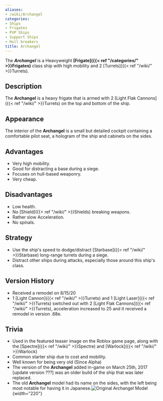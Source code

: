 ```yaml
---
aliases:
- /wiki/Archangel
categories:
- Ships
- Frigates
- PVP Ships
- Support Ships
- Hull breakers
title: Archangel
---
```


The **_Archangel_** is a Heavyweight **[Frigate]({{< ref "/categories/" >}}Frigates)** class ship with high mobility and 2 [Turrets]({{< ref "/wiki/" >}}Turrets). 

## Description

The **Archangel** is a heavy frigate that is armed with 2 [Light Flak Cannons]({{< ref "/wiki/" >}}Turrets) on the top and bottom of the ship.

## Appearance

The interior of the **Archangel** is a small but detailed cockpit containing a comfortable pilot seat, a hologram of the ship and cabinets on the sides.

## Advantages

- Very high mobility.
- Good for distracting a base during a siege.
- Focuses on hull-based weaponry.
- Very cheap.

## Disadvantages

- Low health.
- No [Shield]({{< ref "/wiki/" >}}Shields) breaking weapons.
- Rather slow Acceleration.
- No spinals.

## Strategy

- Use the ship's speed to dodge/distract [Starbase]({{< ref "/wiki/" >}}Starbase) long-range turrets during a siege.
- Distract other ships during attacks, especially those around this ship's class.

## Version History 

- Received a remodel on 8/15/20
- 1 [Light Cannon]({{< ref "/wiki/" >}}Turrets) and 1 [Light Laser]({{< ref "/wiki/" >}}Turrets) switched out with 2 [Light Flak Cannons]({{< ref "/wiki/" >}}Turrets), acceleration increased to 25 and it received a remodel in version .68e.

## Trivia 

- Used in the featured teaser image on the Roblox game page, along with the [Spectre]({{< ref "/wiki/" >}}Spectre) and [Warlock]({{< ref "/wiki/" >}}Warlock)
- Common starter ship due to cost and mobility.
- Well known for being very old (Since Alpha)
- The version of the **Archangel** added in-game on March 25th, 2017 [update version ???] was an older build of the ship that was later replaced.
- The old **Archangel** model had its name on the sides, with the left being most notable for having it in Japanese.![Original Archangel
Model](Archangel.png "Original Archangel Model"){width="220"}